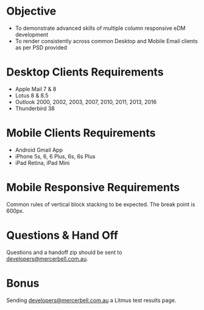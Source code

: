 # Objective

- To demonstrate advanced skills of multiple column responsive eDM development
- To render consistently across common Desktop and Mobile Email clients as per PSD provided

# Desktop Clients Requirements

- Apple Mail 7 & 8
- Lotus 8 & 8.5
- Outlook 2000, 2002, 2003, 2007, 2010, 2011, 2013, 2016
- Thunderbird 38

# Mobile Clients Requirements

- Android Gmail App
- iPhone 5s, 6, 6 Plus, 6s, 6s Plus
- iPad Retina, iPad Mini

# Mobile Responsive Requirements

Common rules of vertical block stacking to be expected. The break point is 600px.

# Questions & Hand Off

Questions and a handoff zip should be sent to developers@mercerbell.com.au.

# Bonus

Sending developers@mercerbell.com.au a Litmus test results page.